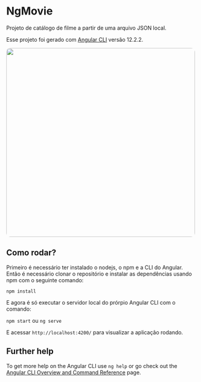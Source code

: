 # NgMovie

Projeto de catálogo de filme a partir de uma arquivo JSON local.

Esse projeto foi gerado com [Angular CLI](https://github.com/angular/angular-cli) versão 12.2.2.

<img src="src/assets/images/readme/ng-movie.gif" width="500" style="border-radius: 10px"/>

## Como rodar?

Primeiro é necessário ter instalado o nodejs, o npm e a CLI do Angular.
Então é necessário clonar o repositório e instalar as dependências usando npm com o seguinte comando:

```npm install```

E agora é só executar o servidor local do prórpio Angular CLI com o comando:

```npm start``` ou ```ng serve```

E acessar `http://localhost:4200/` para visualizar a aplicação rodando.


## Further help

To get more help on the Angular CLI use `ng help` or go check out the [Angular CLI Overview and Command Reference](https://angular.io/cli) page.
